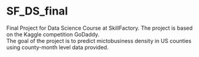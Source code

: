 # SF_DS_final

Final Project for Data Science Course at SkillFactory. The project is based on the Kaggle competition GoDaddy.  
The goal of the project is to predict mictobusiness density in US counties using county-month level data provided.
